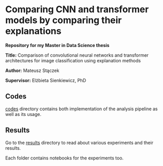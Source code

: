 # Comparing CNN and transformer models by comparing their explanations

**Repository for my Master in Data Science thesis**

**Title:** Comparison of convolutional neural networks and transformer architectures for image classification using explanation methods

**Author:** Mateusz Stączek

**Supervisor:** Elżbieta Sienkiewicz, PhD

## Codes

[codes](https://github.com/mstaczek/cnn-vs-transformers-msc-thesis/tree/main/codes) directory contains both implementation of the analysis pipeline as well as its usage.

## Results

Go to the [results](https://github.com/mstaczek/cnn-vs-transformers-msc-thesis/tree/main/results) directory to read about various experiments and their results.

Each folder contains notebooks for the experiments too.

